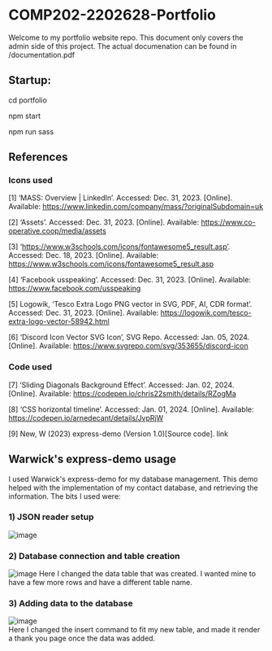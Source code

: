 # COMP202-2202628-Portfolio

Welcome to my portfolio website repo. This document only covers the admin side of this project. The actual documenation can be found in /documentation.pdf

## Startup:

cd portfolio

npm start

npm run sass

## References

### Icons used 

[1] ‘MASS: Overview | LinkedIn’. Accessed: Dec. 31, 2023. [Online]. Available: https://www.linkedin.com/company/mass/?originalSubdomain=uk

[2] ‘Assets’. Accessed: Dec. 31, 2023. [Online]. Available: https://www.co-operative.coop/media/assets

[3] ‘https://www.w3schools.com/icons/fontawesome5_result.asp’. Accessed: Dec. 18, 2023. [Online]. Available: https://www.w3schools.com/icons/fontawesome5_result.asp

[4] ‘Facebook usspeaking’. Accessed: Dec. 31, 2023. [Online]. Available: https://www.facebook.com/usspeaking

[5] Logowik, ‘Tesco Extra Logo PNG vector in SVG, PDF, AI, CDR format’. Accessed: Dec. 31, 2023. [Online]. Available: https://logowik.com/tesco-extra-logo-vector-58942.html

[6] ‘Discord Icon Vector SVG Icon’, SVG Repo. Accessed: Jan. 05, 2024. [Online]. Available: https://www.svgrepo.com/svg/353655/discord-icon

### Code used

[7] ‘Sliding Diagonals Background Effect’. Accessed: Jan. 02, 2024. [Online]. Available: https://codepen.io/chris22smith/details/RZogMa

[8] ‘CSS horizontal timeline’. Accessed: Jan. 01, 2024. [Online]. Available: https://codepen.io/arnedecant/details/JvpRjW

[9] New, W (2023) express-demo (Version 1.0)[Source code]. link

## Warwick's express-demo usage

I used Warwick's express-demo for my database management. This demo helped with the implementation of my contact database, and retrieving the information. The bits I used were:

### 1) JSON reader setup
![image](https://media.github.falmouth.ac.uk/user/1437/files/49a4a8af-e7dc-4e54-acf7-b2e951f1e10a)

### 2) Database connection and table creation
![image](https://media.github.falmouth.ac.uk/user/1437/files/3eee0680-e57e-47fb-a993-01465a7c0fa0)
Here I changed the data table that was created. I wanted mine to have a few more rows and have a different table name.

### 3) Adding data to the database
![image](https://media.github.falmouth.ac.uk/user/1437/files/6c5f2deb-d8a2-4571-b59a-dbc8118802d7) <br>
Here I changed the insert command to fit my new table, and made it render a thank you page once the data was added.

